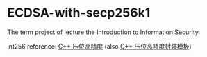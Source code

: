 # ECDSA-with-secp256k1
The term project of lecture the Introduction to Information Security.

int256 reference: [C++ 压位高精度](https://zhuanlan.zhihu.com/p/571239433) (also [C++ 压位高精度封装模板](https://www.cnblogs.com/cmy-blog/p/gao-jing-du.html))
